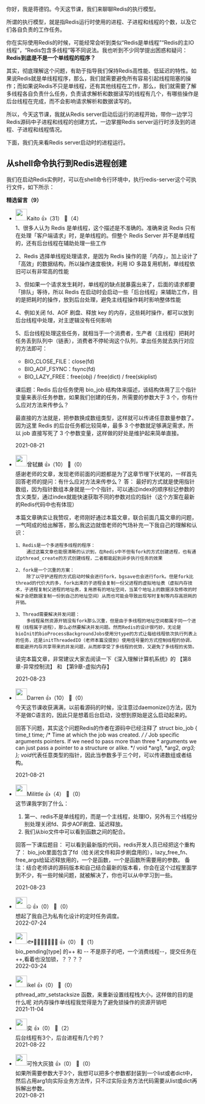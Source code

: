 你好，我是蒋德钧。今天这节课，我们来聊聊Redis的执行模型。

所谓的执行模型，就是指Redis运行时使用的进程、子进程和线程的个数，以及它们各自负责的工作任务。

你在实际使用Redis的时候，可能经常会听到类似“Redis是单线程”“Redis的主IO线程”，“Redis包含多线程”等不同说法。我也听到不少同学提出困惑和疑问：**Redis到底是不是一个单线程的程序？**

其实，彻底理解这个问题，有助于指导我们保持Redis高性能、低延迟的特性。如果说Redis就是单线程程序，那么，我们就需要避免所有容易引起线程阻塞的操作；而如果说Redis不只是单线程，还有其他线程在工作，那么，我们就需要了解多线程各自负责什么任务，负责请求解析和数据读写的线程有几个，有哪些操作是后台线程在完成，而不会影响请求解析和数据读写的。

所以，今天这节课，我就从Redis server启动后运行的进程开始，带你一边学习Redis源码中子进程和线程的创建方式，一边掌握Redis server运行时涉及到的进程、子进程和线程情况。

下面，我们先来看Redis server启动时的进程运行。

## 从shell命令执行到Redis进程创建

我们在启动Redis实例时，可以在shell命令行环境中，执行redis-server这个可执行文件，如下所示：
<div><strong>精选留言（9）</strong></div><ul>
<li><img src="https://static001.geekbang.org/account/avatar/00/0f/90/8a/288f9f94.jpg" width="30px"><span>Kaito</span> 👍（31） 💬（4）<div>1、很多人认为 Redis 是单线程，这个描述是不准确的。准确来说 Redis 只有在处理「客户端请求」时，是单线程的。但整个 Redis Server 并不是单线程的，还有后台线程在辅助处理一些工作

2、Redis 选择单线程处理请求，是因为 Redis 操作的是「内存」，加上设计了「高效」的数据结构，所以操作速度极快，利用 IO 多路复用机制，单线程依旧可以有非常高的性能

3、但如果一个请求发生耗时，单线程的缺点就暴露出来了，后面的请求都要「排队」等待，所以 Redis 在启动时会启动一些「后台线程」来辅助工作，目的是把耗时的操作，放到后台处理，避免主线程操作耗时影响整体性能

4、例如关闭 fd、AOF 刷盘、释放 key 的内存，这些耗时操作，都可以放到后台线程中处理，对主逻辑没有任何影响

5、后台线程处理这些任务，就相当于一个消费者，生产者（主线程）把耗时任务丢到队列中（链表），消费者不停轮询这个队列，拿出任务就去执行对应的方法即可：

- BIO_CLOSE_FILE：close(fd)
- BIO_AOF_FSYNC：fsync(fd)
- BIO_LAZY_FREE：free(obj) &#47; free(dict) &#47; free(skiplist)

课后题：Redis 后台任务使用 bio_job 结构体来描述，该结构体用了三个指针变量来表示任务参数，如果我们创建的任务，所需要的参数大于 3 个，你有什么应对方法来传参么？

最直接的方法就是，把参数换成数组类型，这样就可以传递任意数量参数了。因为这里 Redis 的后台任务都比较简单，最多 3 个参数就足够满足需求，所以 job 直接写死了 3 个参数变量，这样做的好处是维护起来简单直接。</div>2021-08-21</li><br/><li><img src="https://static001.geekbang.org/account/avatar/00/16/25/7f/473d5a77.jpg" width="30px"><span>曾轼麟</span> 👍（10） 💬（0）<div>感谢老师的文章，发现老师前面的问题都是为了这章节埋下伏笔的，一样首先回答老师的提问：有什么应对方法来传参么？
答：
    最好的方式就是使用指针数组，因为指针数组本身就是一个个指针，可以通过index的顺序标记参数的含义类型，通过index就能快速获取不同的参数对应的指针（这个方案在最新的Redis代码中也有体现）

本篇文章确实让我赞叹，老师刚好通过本篇文章，联合前面几篇文章的问题，一气呵成的给出解答，那么我这边就借老师的气场补充一下我自己的理解和认识：

    1、Redis是一个多进程多线程的程序：
        通过这篇文章也能很清晰的认识到，在Redis中不但有fork的方式创建进程，也有通过pthread_create的方式创建线程，二者都能起到异步执行任务的效果

    2、fork是一个沉重的方案：
        除了以守护进程的方式启动时候会进行fork，bgsave也会进行fork。但是fork比thread的代价大的多，fork出来的子进程会复制一份父进程的虚拟地址表（虚拟内存技术，子进程复制父进程的地址表，复用原有的地址空间，当某个地址上的数据涉及修改的时候才会把数据复制一份到自己的地址空间）从而也可能会导致出现写时复制等内存高损耗的开销。

    3、Thread需要解决并发问题：
        多线程虽然资源开销没有fork那么沉重，但是由于多线程的地址空间都属于同一个进程（线程属于进程），那么必然要解决并发问题。然而Redis的设计很巧妙，无论是bioInit的bioProcessBackgroundJobs使用分type的方式让每给线程依次执行列表上的任务，还是initThreadedIO（老师本篇没提到）使用信号量的方式控制线程的协调，都能避开内存共享带来的并发问题，从而即享受了多线程的优势，又避免了多线程的劣势。

读完本篇文章，非常建议大家去阅读一下《深入理解计算机系统》的 【第8章-异常控制流】 和 【第9章-虚拟内存】</div>2021-08-23</li><br/><li><img src="https://static001.geekbang.org/account/avatar/00/13/26/38/ef063dc2.jpg" width="30px"><span>Darren</span> 👍（10） 💬（0）<div>今天这节课收获满满，以前看源码的时候，没注意过daemonize()方法，因为不是做C语言的，因此只是想着后台启动，没想到原始是这么启动起来的。

回答下问题，其实这个问题Redis的作者在源码中已经注释了
struct bio_job {
    time_t time; &#47;* Time at which the job was created. *&#47;
    &#47;* Job specific arguments pointers. If we need to pass more than three
     * arguments we can just pass a pointer to a structure or alike. *&#47;
    void *arg1, *arg2, *arg3;
};
void*代表任意类型的指针，因此当参数多于三个时，可以传递数组或者结构。</div>2021-08-21</li><br/><li><img src="https://static001.geekbang.org/account/avatar/00/0f/f3/cf/851dab01.jpg" width="30px"><span>Milittle</span> 👍（4） 💬（0）<div>这节课我学到了什么：
1. 第一、redis不是单线程的，而是一个主线程，处理IO，另外有三个线程分别处理关闭fd、异步AOF刷盘、延迟释放。
2. 我们从bio文件中可以看到函数之间的配合。

回答一下课后题目：
可以看到最新版的代码，redis开发人员已经把这个重构了：
bio_job里面包含了fd（给关闭文件和异步刷盘用的），lazy_free_fn、free_args给延迟释放用的，一个是函数，一个是函数所需要用的参数。
备注：结合老师讲的源码版本和自己结合最新的版本看，你会在这个过程里面学到不少，有一些时候问题，就被解决了，你也可以从中学习到一些。</div>2021-08-23</li><br/><li><img src="https://static001.geekbang.org/account/avatar/00/1b/89/52/b96c272d.jpg" width="30px"><span>🤐</span> 👍（0） 💬（0）<div>想起了我自己为私有化设计的定时任务调度。</div>2022-07-24</li><br/><li><img src="https://static001.geekbang.org/account/avatar/00/17/5d/35/b1eb964a.jpg" width="30px"><span>🐟🐙🐬🐆🦌🦍🐑🦃</span> 👍（0） 💬（1）<div>bio_pending[type] 的++ 和 -- 不是原子的吧，一个消费线程--，提交任务在++,看着也没加锁，？？？？</div>2022-03-24</li><br/><li><img src="https://static001.geekbang.org/account/avatar/00/0f/65/6a/be36c108.jpg" width="30px"><span>ikel</span> 👍（0） 💬（0）<div>pthread_attr_setstacksize 函数，来重新设置线程栈大小，这样做的目的是什么呢
对内存操作单线程我觉得是为了避免锁操作的资源开销吧</div>2021-11-04</li><br/><li><img src="https://static001.geekbang.org/account/avatar/00/0f/57/4f/6fb51ff1.jpg" width="30px"><span>奕</span> 👍（0） 💬（2）<div>后台线程有3个，后台进程有几个的？</div>2021-08-22</li><br/><li><img src="https://static001.geekbang.org/account/avatar/00/1d/6c/b5/32374f93.jpg" width="30px"><span>可怜大灰狼</span> 👍（0） 💬（0）<div>如果所需要参数大于3个，我想可以把多个参数都封装到一个list或者dict中，然后占用arg1向实际业务方法传，只不过实际业务方法代码需要从list或dict再拆解出参数。</div>2021-08-21</li><br/>
</ul>